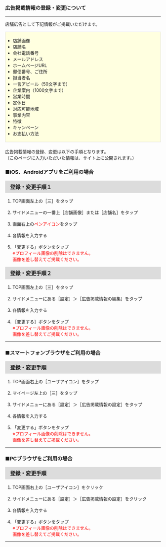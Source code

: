 <h3>広告掲載情報の登録・変更について</h3>

<hr>

店舗広告として下記情報がご掲載いただけます。

<div style="padding: 3px 15px 3px 0px; margin-top: 15px; margin-bottom: 20px; border: 1px solid #dcdcdc; background-color: #ffffe0;">
<ul>
<li>店舗画像</li>
<li>店舗名</li>
<li>会社電話番号</li>
<li>メールアドレス</li>
<li>ホームページURL</li>
<li>郵便番号、ご住所</li>
<li>担当者名</li>
<li>一言アピール（50文字まで）</li>
<li>企業案内（1000文字まで）</li>
<li>営業時間</li>
<li>定休日</li>
<li>対応可能地域</li>
<li>事業内容</li>
<li>特徴</li>
<li>キャンペーン</li>
<li>お支払い方法</li>
</ul>
</div>

広告掲載情報の登録、変更は以下の手順となります。  
（このページに入力いただいた情報は、サイト上に公開されます。）

<h3>■iOS、Androidアプリをご利用の場合</h3>

<div style="padding: 7px 15px; margin-top: 15px; margin-bottom: 15px; border: 1px solid #dcdcdc; background-color: #dcdcdc; font-size: 120%">
<strong>登録・変更手順１</strong>
</div>

<ol>
<li>TOP画面左上の［三］をタップ</li>
<br>
<li>サイドメニューの一番上［店舗画像］または［店舗名］をタップ</li>
<br>
<li>画面右上の<font color="#ff0000">ペンアイコン</font>をタップ</li>
<br>
<li>各情報を入力する</li>
<br>
<li>「変更する」ボタンをタップ<br>
<font color="#ff0000">※プロフィール画像の削除はできません。<br>
画像を差し替えてご掲載ください。</font></li>
</ol>

<div style="padding: 7px 15px; margin-top: 15px; margin-bottom: 15px; border: 1px solid #dcdcdc; background-color: #dcdcdc; font-size: 120%">
<strong>登録・変更手順２</strong>
</div>

<ol>
<li>TOP画面左上の［三］をタップ</li>
<br>
<li>サイドメニューにある［設定］＞［広告掲載情報の編集］をタップ</li>
<br>
<li>各情報を入力する</li>
<br>
<li>［変更する］ボタンをタップ</li>
<font color="#ff0000">※プロフィール画像の削除はできません。<br>
画像を差し替えてご掲載ください。</font></li>
</ol>

<hr>

<h3>■スマートフォンブラウザをご利用の場合</h3>
<div style="padding: 7px 15px; margin-top: 15px; margin-bottom: 15px; border: 1px solid #dcdcdc; background-color: #dcdcdc; font-size: 120%">
<strong>登録・変更手順</strong>
</div>

<ol>
<li>TOP画面右上の［ユーザアイコン］をタップ</li>
<br>
<li>マイページ左上の［三］をタップ</li>
<br>
<li>サイドメニューにある［設定］＞［広告掲載情報の設定］をタップ</li>
<br>
<li>各情報を入力する</li>
<br>
<li>「変更する」ボタンをタップ<br>
<font color="#ff0000">※プロフィール画像の削除はできません。<br>
画像を差し替えてご掲載ください。</font></li>
</ol>

<hr>

<h3>■PCブラウザをご利用の場合</h3>
<div style="padding: 7px 15px; margin-top: 15px; margin-bottom: 15px; border: 1px solid #dcdcdc; background-color: #dcdcdc; font-size: 120%">
<strong>登録・変更手順</strong>
</div>

<ol>
<li>TOP画面右上の［ユーザアイコン］をクリック</li>
<br>
<li>サイドメニューにある［設定］＞［広告掲載情報の設定］をクリック</li>
<br>
<li>各情報を入力する</li>
<br>
<li>「変更する」ボタンをタップ<br>
<font color="#ff0000">※プロフィール画像の削除はできません。<br>
画像を差し替えてご掲載ください。</font></li>
</ol>

<hr>